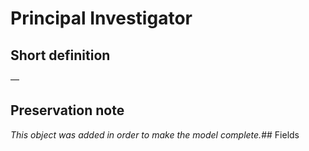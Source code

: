 # Principal Investigator
## Short definition
—
## Preservation note
*This object was added in order to make the model complete.*## Fields
